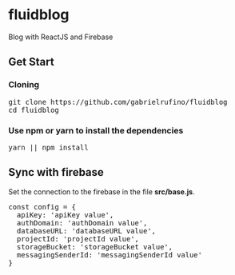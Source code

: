 # fluidblog

Blog with ReactJS and Firebase

## Get Start

### Cloning

<pre>
git clone https://github.com/gabrielrufino/fluidblog
cd fluidblog
</pre>

### Use npm or yarn to install the dependencies

<pre>
yarn || npm install
</pre>

## Sync with firebase

Set the connection to the firebase in the file <strong>src/base.js</strong>.

<pre>
const config = {
  apiKey: 'apiKey value',
  authDomain: 'authDomain value',
  databaseURL: 'databaseURL value',
  projectId: 'projectId value',
  storageBucket: 'storageBucket value',
  messagingSenderId: 'messagingSenderId value'
}
</pre>
